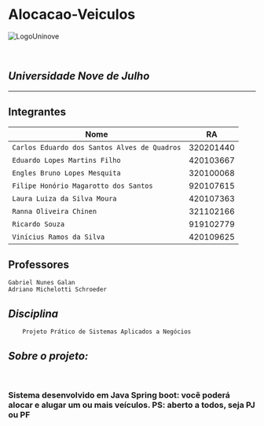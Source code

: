 # Alocacao-Veiculos


![LogoUninove](https://seeklogo.com/images/U/uninove-logo-6712B4DCC4-seeklogo.com.png)

<br>

## *Universidade Nove de Julho*

---

## **Integrantes** 


Nome | RA
----|-------
`Carlos Eduardo dos Santos Alves de Quadros`| 320201440
`Eduardo Lopes Martins Filho`| 420103667
`Engles Bruno Lopes Mesquita`| 320100068
`Filipe Honório Magarotto dos Santos`|920107615
`Laura Luiza da Silva Moura`|420107363
`Ranna Oliveira Chinen`| 321102166
`Ricardo Souza`| 919102779
`Vinícius Ramos da Silva`| 420109625

## **Professores**

```
Gabriel Nunes Galan
Adriano Michelotti Schroeder

```
## *Disciplina*
```
    Projeto Prático de Sistemas Aplicados a Negócios
```

## *Sobre o projeto:*             
<br>

### Sistema desenvolvido em Java Spring boot: você poderá alocar e alugar um ou mais veículos. PS: aberto a todos, seja PJ ou PF
